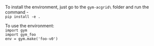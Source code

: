 To install the environment, just go to the `gym-acgrid\` folder and run 
the command - <br>
`pip install -e .`

To use the environment: <br>
`import gym` <br>
`import gym_foo` <br>
`env = gym.make('foo-v0')`